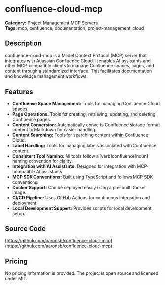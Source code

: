 # confluence-cloud-mcp

**Category:** Project Management MCP Servers  
**Tags:** mcp, confluence, documentation, project-management, cloud

## Description
confluence-cloud-mcp is a Model Context Protocol (MCP) server that integrates with Atlassian Confluence Cloud. It enables AI assistants and other MCP-compatible clients to manage Confluence spaces, pages, and content through a standardized interface. This facilitates documentation and knowledge management workflows.

## Features
- **Confluence Space Management:** Tools for managing Confluence Cloud spaces.
- **Page Operations:** Tools for creating, retrieving, updating, and deleting Confluence pages.
- **Content Conversion:** Automatically converts Confluence storage format content to Markdown for easier handling.
- **Content Searching:** Tools for searching content within Confluence Cloud.
- **Label Handling:** Tools for managing labels associated with Confluence content.
- **Consistent Tool Naming:** All tools follow a [verb]confluence[noun] naming convention for clarity.
- **Integration with AI Assistants:** Designed for integration with MCP-compatible AI assistants.
- **MCP SDK Conventions:** Built using TypeScript and follows MCP SDK conventions.
- **Docker Support:** Can be deployed easily using a pre-built Docker image.
- **CI/CD Pipeline:** Uses GitHub Actions for continuous integration and deployment.
- **Local Development Support:** Provides scripts for local development setup.

## Source Code
[https://github.com/aaronsb/confluence-cloud-mcp](https://github.com/aaronsb/confluence-cloud-mcp)

## Pricing
No pricing information is provided. The project is open source and licensed under MIT.